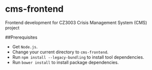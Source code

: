 # cms-frontend
Frontend development for CZ3003 Crisis Management System (CMS) project


##Prerequisites

- Get `Node.js`.
- Change your current directory to `cms-frontend`.
- Run `npm install --legacy-bundling` to install tool dependencies.
- Run `bower install` to install package dependencies.

